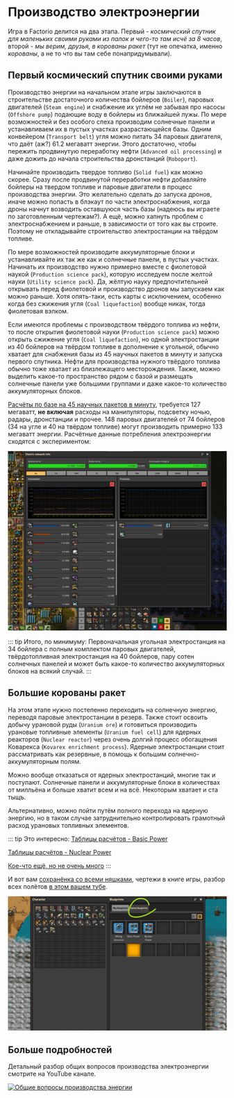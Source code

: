 # Производство электроэнергии

Игра в Factorio делится на два этапа. Первый - *космический спутник для маленьких своими руками из палок и чего-то там исчё за 8 часов*, второй - *мы верим, друзья, в корованы ракет* (тут не опечатка, именно *корованы*, а не то что вы там себе понапридумывали).

## Первый космический спутник своими руками

Производство энергии на начальном этапе игры заключаются в строительстве достаточного количества бойлеров (`Boiler`), паровых двигателей (`Steam engine`) и снабжение их углём не забывая про насосы (`Offshore pump`) подающие воду в бойлеры из ближайшей лужы. По мере возможностей и без особого спеха производим солнечные панели и устанавливаем их в пустых участках разрастающейся базы. Одним конвейером (`Transport belt`) угля можно питать 34 паровых двигателя, что даёт (аж?) 61.2 мегаватт энергии. Этого достаточно, чтобы пережить продвинутую переработку нефти (`Advanced oil processing`) и даже дожить до начала строительства дронстанций (`Roboport`).

Начинайте производить твердое топливо (`Solid fuel`) как можно скорее. Сразу после продвинутой переработки нефти добавляйте бойлеры на твердом топливе и паровые двигатели в процесс производства энергии. Это желательно сделать до запуска дронов, иначе можно попасть в блэкаут по части электроснабжения, когда дроны начнут возводить оставшуюся часть базы (надеюсь вы играете по заготовленным чертежам?). А ещё, можно хапнуть проблем с электроснабжением и раньше, в зависимости от того как вы строите. Поэтому не откладывайте строительство электростанции на твёрдом топливе.

По мере возможностей производите аккумуляторные блоки и устанавливайте их так же как и солнечные панели, в пустых участках. Начинать их производство нужно примерно вместе с фиолетовой наукой (`Production science pack`), которую исследуем после желтой науки (`Utility science pack`). Да, жёлтую науку предпочтительней открывать перед фиолетовой и производство дронов мы запускаем как можно раньше. Хотя опять-таки, есть карты с исключением, особенно когда без сжижения угля (`Coal liquefaction`) вообще никак, тогда фиолетовая вэлком.

Если имеются проблемы с производством твёрдого топлива из нефти, то после открытия фиолетовой науки (`Production science pack`) можно открыть сжижение угля (`Coal liquefaction`), но одной электростанции из 40 бойлеров на твёрдом топливе в дополнение к угольной, обычно хватает для снабжения базы из 45 научных пакетов в минуту и запуска первого спутника. Нефти для производства нужного твёрдого топлива обычно тоже хватает из близлежащего месторождения. Также, можно выделить какое-то пространство рядом с базой и размещать солнечные панели уже большими группами и даже какое-то количество аккумуляторных блоков.

[Расчёты по базе на 45 научных пакетов в минуту](https://kirkmcdonald.github.io/calc.html#zip=bVDbagQxCP2bPCVld7vTpQP5GOs4ray5YMzD/n0TaAudFkU8F1HcwCCew4hXpzVeHc6SOMeL27tmQIrNiCR8IfdGYnGHZsEUcqtFLUzOsVFqEbqVBMYlh4ZMGSlUwPu6r4uX8s7NGI/Ki8cPSowgR+V88d1Y2B5H5ebT5EH/KIuvWraO/91w82109JvW9bp4BZZhOD0tHhB76gJWdJ7gWxHQYc0k35i38Y8B5+jJpbFOqEUteCcbTrW1Pv/kJw==), требуется 127 мегаватт, **не включая** расходы на манипуляторы, подсветку ночью, радары, дронстанции и прочее. 148 паровых двигателей от 74 бойлеров (34 на угле и 40 на твёрдом топливе) могут производить примерно 133 мегаватт энергии. Расчётные данные потребления электроэнергии сходятся с экспериментом:

![До запуска спутника](../../images/PowerProduction/PowerProduction.02.png)

::: tip Итого, по минимуму:
Первоначальная угольная электростанция на 34 бойлера с полным комплектом паровых двигателей, твёрдотопливная электростанция на 40 бойлеров, пару сотен солнечных панелей и может быть какое-то количество аккумуляторных блоков на всякий случай.
:::

## Большие корованы ракет

На этом этапе нужно постепенно переходить на солнечную энергию, переводя паровые электростанции в резерв. Также стоит освоить добычу урановой руды (`Uranium ore`) и готовиться производить урановые топливные элементы (`Uranium fuel cell`) для ядерных реакторов (`Nuclear reactor`) через очень долгий процесс обогащения Коварекса (`Kovarex enrichment process`). Ядерные электростанции стоит рассматривать как резервные, в помощь к большим солнечно-аккумуляторным полям.

Можно вообще отказаться от ядерных электростанций, многие так и поступают. Солнечные панели и аккумуляторные блоки в количествах от милльёна и больше хватит всем и на всё. Некоторым хватает и ста тыщъ.

Альтернативно, можно пойти путём полного перехода на ядерную энергию, но в таком случае затруднительно контролировать грамотный расход урановых топливных элементов.

::: tip Это интересно:
[Таблицы расчётов - Basic Power](https://factoriocheatsheet.com/#basic-power)

[Таблицы расчётов - Nuclear Power](https://factoriocheatsheet.com/#nuclear-power)

[Кое-что ещё, но не очень много](https://wiki.factorio.com/Power_production)
:::

И вот вам [сохранёнка со всеми няшками](../../saves/AwesomeFactorio%20-%20Power%20Production.zip), чертежи в книге игры, разбор всех полётов [в этом вашем тубе](https://www.youtube.com/playlist?list=PLvB0qwWjZb4ILjgq3RQfSdaBsdfC877kL).

![Чертежи в игре](../../images/PowerProduction/PowerProduction.01.png)

## Больше подробностей

Детальный разбор общих вопросов производства электроэнергии смотрите на YouTube канале.

[![Общие вопросы производства энергии](http://img.youtube.com/vi/W_Qp5dzhLe0/0.jpg)](http://www.youtube.com/watch?v=W_Qp5dzhLe0)
